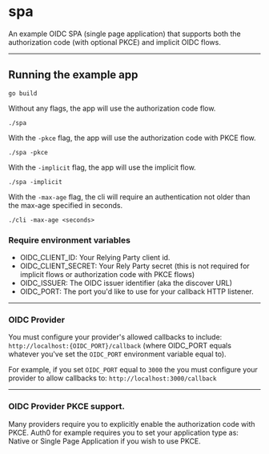 # spa


An example OIDC SPA (single page application) that supports both the authorization
code (with optional PKCE) and implicit OIDC flows.

<hr>


## Running the example app
```
go build
```
Without any flags, the app will use the authorization code flow.
```
./spa
```

With the `-pkce` flag, the app will use the authorization code with PKCE flow. 
```
./spa -pkce
```

With the `-implicit` flag, the app will use the implicit flow. 
```
./spa -implicit
```

With the `-max-age` flag, the cli will require an authentication not older than
the max-age specified in seconds. 
```
./cli -max-age <seconds>
```
### Require environment variables

* OIDC_CLIENT_ID: Your Relying Party client id.
* OIDC_CLIENT_SECRET: Your Rely Party secret (this is not required for implicit
  flows or authorization code with PKCE flows)
* OIDC_ISSUER: The OIDC issuer identifier (aka the discover URL)
* OIDC_PORT: The port you'd like to use for your callback HTTP listener.

<hr>

### OIDC Provider

You must configure your provider's allowed callbacks to include:
`http://localhost:{OIDC_PORT}/callback` (where OIDC_PORT equals whatever you've set
the `OIDC_PORT` environment variable equal to).   

For example, if you set `OIDC_PORT` equal to
`3000` the you must configure your provider to allow callbacks to: `http://localhost:3000/callback`


<hr>

### OIDC Provider PKCE support. 
Many providers require you to explicitly enable the authorization code with
PKCE.  Auth0 for example requires you to set your application type as: Native or
Single Page Application if you wish to use PKCE. 